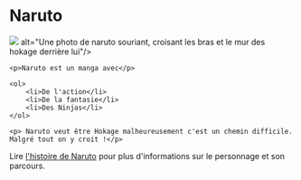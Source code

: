 <!DOCTYPE html>
<html lang="FR">

<head>  
    <meta charset="utf-8"/>
    <meta name="viewport" content="width=device-width"/>
    <title>Ma page test</title>
</head>
<body>
    <h1>Naruto</h1>
    <img src="[https://1drv.ms/i/s!AogfjYH5hIQykH3Aio_YHpsTe-8Q?e=sekAuo](https://www.radiofrance.fr/s3/cruiser-production/2022/08/ee2cd396-802f-4e6f-b8af-9726c0d7b09d/1200x680_artbook2-p19.jpg)"> alt="Une photo de naruto souriant, croisant les bras et le mur des hokage derrière lui"/>

    <p>Naruto est un manga avec</p>

    <ol>
        <li>De l'action</li>
        <li>De la fantasie</li>
        <li>Des Ninjas</li>
    </ol>

    <p> Naruto veut être Hokage malheureusement c'est un chemin difficile. Malgré tout on y croit !</p>

   <p> Lire <a href="https://fr.wikipedia.org/wiki/Naruto_Uzumaki#:~:text=Dans%20l'univers%20de%20la,gagner%20le%20respect%20des%20habitants.">l'histoire de Naruto</a> pour plus d'informations sur le personnage
       et son parcours.</p>
</body>
</html>
